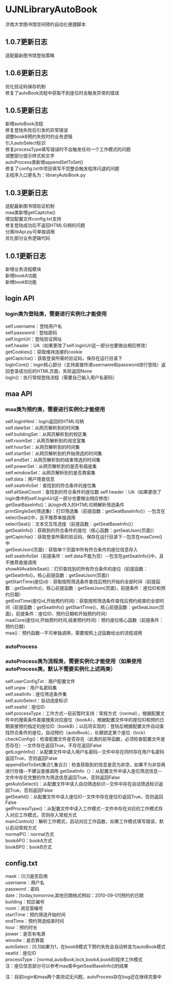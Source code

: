 # UJNLibraryAutoBook
 济南大学图书馆空间预约自动化便捷脚本
 ## 1.0.7更新日志
 适配最新图书馆登陆策略       
 ## 1.0.6更新日志
 优化验证码保存机制      
 修复了autoBook流程中获取不到座位时会触发异常的错误     
 ## 1.0.5更新日志     
 新增autoBook流程     
 修复登陆失败后引发的异常错误       
 调整bookB预约失败时的业务逻辑      
 引入autoSelect标识      
 修复processType填写错误时不会触发任何一个工作模式的问题      
 调整部分提示样式和文字        
 autoProcess类新增appendSetToSet()      
 修复了config.txt中项目填写不完整会触发程序闪退的问题     
 主程序入口更名为：libraryAutoBook.py      
 ## 1.0.3更新日志     
 适配最新图书馆验证机制      
 maa类新增getCaptcha()     
 增加配置文件config.txt支持   
 修复登陆成功后不返回HTML句柄的问题        
 分离libApi.py可单独调用     
 优化部分业务逻辑代码   
 ## 1.0.1更新日志
 新增业务流程模块         
 新增bookA功能    
 新增bookB功能     
 ## login API    
 ### login类为登陆类，需要进行实例化才能使用   
 self.username：登陆用户名   
 self.password：登陆密码    
 self.loginUrl：登陆验证网址   
 self.header：UA（如果更改了self.loginUrl这一部分也要做出相应修改）   
 getCookies()：获取维持连接的cookie   
 getCaptcha()：获取登录所需的验证码，保存在运行目录下   
 loginCore()：login核心部分（支持直接传递username和password进行登陆）返回登录成功后的HTML页面，失败返回None   
 login()：执行常规登陆流程（需要自己输入用户名密码）   
 ## maa API   
 ### maa类为预约类，需要进行实例化才能使用   
 self.loginHtml：login返回的HTML句柄   
 self.dateSet：从网页解析到的时间集   
 self.buildingSet：从网页解析到的校区集   
 self.roomSet：从网页解析到的阅览室集   
 self.hourSet：从网页解析到的时间集   
 self.startSet：从网页解析到的开始筛选的时间集   
 self.endSet：从网页解析到的结束筛选的时间集   
 self.powerSet：从网页解析到的是否有插座集   
 self.windowSet：从网页解析到的是否靠窗集   
 self.data：用户筛查信息   
 self.seatInfoSet：查找到的符合条件的座位集   
 self.allSeatCount：查找到的符合条件的座位数
 self.header：UA（如果更改了login类中的self.loginUrl这一部分也要做出相应修改）   
 getSeatBaseInfo()：从login传入的HTML句柄解析筛选条件   
 printSingleSet(筛选集)：打印筛选集（前提函数：getSeatBaseInfo()）--包含在selectSeat()中，且不推荐单独调用   
 selectSeat()：文本交互性选座（前提函数：getSeatBaseInfo()）   
 getSeatInfo()：获取到的符合条件的座位（核心函数：getSeatJson(页面)）   
 getCaptcha()：获取登录所需的验证码，保存在运行目录下--包含在maaCore()中       
 getSeatJson(页面)：获取单个页面中所有符合条件的座位信息存入self.seatInfoSet（前提条件：self.data不能为空）--包含在getSeatInfo()中，且不推荐直接调用   
 showAllAvaibleSeat()：打印查找到的所有符合条件的座位（前提函数：getSeatInfo()，核心前提函数：getSeatJson(页面)）   
 getStartTime(座位id)：获取按照筛选条件查找后预约开始的全部时间（前提函数：getSeatInfo()，核心前提函数：getSeatJson(页面)，前提条件：座位ID和预约日期）   
 getEndTime(座位id,开始预约时间)：获取按照筛选条件查找后预约结束的全部时间（前提函数：getSeatInfo() getStartTime()，核心前提函数：getSeatJson(页面)，前提条件：座位ID、预约日期和开始预约时间）   
 maaCore(座位id,开始预约时间,结束预约时间)：预约座位核心函数（前提条件：预约日期）   
 maa()：预约函数--不可单独调用，需要按照上述函数给出的流程调用   
 ### autoProcess   
 ### autoProcess类为流程类，需要实例化才能使用（如果使用autoProcess类，默认不需要实例化上述两类）   
 self.userConfigTxt：用户配置文件   
 self.unpw：用户名密码集   
 self.seatInfo：座位筛选条件集   
 self.autoSelect：自动选座标识   
 self.seatId：座位ID   
 self.processType：工作方式--目前暂时支持：常规方式（normal），根据配置文件中的搜索条件直接搜索对应座位（bookA），根据配置文件中的座位ID和预约日期直接预约指定的座位ID（bookB）；以后将实现的：登陆后根据配置文件自动查找符合条件的座位，自动预约（autoBook），长期锁定某个座位（lock）   
 checkConfig()：检查配置文件是否存在（此类的前导函数，必须检查配置文件是否存在）--文件存在返回True，不存在返回False   
 getLoginInfo()：从配置文件中读入用户名密码--文件中存在同时存在用户名密码返回True，否则返回False   
 appendSetToSet(集合1,集合2)：检查获取到的信息是否为非空，如果不为非空再进行存储--不建议直接调用
 getSeatInfo（）：从配置文件中读入座位筛选信息--文件中存在完整的作为筛选信息返回True，否则返回False   
 getAutoSelect()：从配置文件中读入自动筛选标识--文件中存在自动筛选标识返回True，否则返回False   
 getSeatId()：从配置文件中读入座位ID--文件中存在座位ID返回True，否则返回False   
 getProcessType()：从配置文件中读入工作模式--文件中存在对应的工作模式存入对应工作模式，否则存入常规方式   
 mainControl()：解析工作模式，启动对应工作函数，如果工作模式填写错误，默认启动常规方式   
 normalP()：normal方式   
 bookAP()：bookA方式   
 bookBP()：bookB方式   
 ## config.txt    
 mask：[0,1]是否启用      
 username：用户名       
 password：密码        
 date：[today,tomorrow,其他日期格式例如：2010-09-01]预约的日期        
 building：校区编号        
 room：阅览室编号         
 startTime：预约筛选开始时间       
 endTime：预约筛选结束时间       
 hour：预约时长       
 power：是否有电源         
 winodw：是否靠窗       
 autoSelect：[0,1]如果为1，在bookB模式下预约失败会自动转变为autoBook模式       
 seatId：座位ID     
 processType：[normal,autoBook,lock,bookA,bookB]程序工作模式   
 注：座位信息部分可以参考maa类中getSeatBaseInfo()的结果
 
 注：目前login和maa两个类测试无问题，autoProcess存在bug还在继续完善中   
